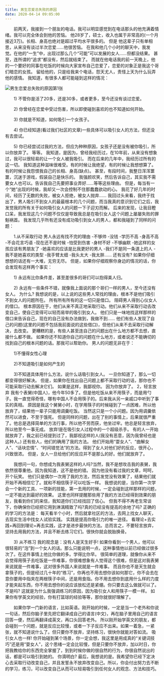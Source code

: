 ```yaml
---
title: 男生恋爱总失败的原因
date: 2020-04-14 09:05:00
---
```




　　前两天，我接到一个朋友的电话。我可以明显感觉到在电话那头的他充满着情绪。我可以完全体会到他的苦恼。 他28岁了，硕士，收入也属于非常高的(一个月接近3万)。长相、身高也绝对是超过平均水平很多的。 但是 他这辈子只有单相思，从来没有谈过半次恋爱……他很苦恼。 在我和他几个小时的聊天中，我发觉。在他的“一生”中，出现过那么几个“可能”可以发展的女人……但都没结果。 甚至，连所谓的“追求”都没有，然后就结束了。 而就在他电话我的前一天晚上，他的一个要好的同事在吃饭的时候向大家宣布自己恋爱了，恋爱的对象正是我这个哥们暗恋的女孩。 留给他的，只是给我来个电话，怨天尤人，责怪上天为什么玩弄他的感情。 我知道，有很多人都可能碰到这样的情况：

![男生恋爱总失败的原因第1张](/img/e674673d3eee2eea55e7e12cbaf041e1.jpg)

　　1) 不管你是活了20多，还是30多，或者更多，至今还没有谈过恋爱。

　　2) 你曾经在恋爱中受过伤害，所以即使碰到喜欢的也不知道如何开始。

　　3) 你就是不知道，如何吸引一个女孩子。

　　4) 你已经知道(看过我们社区的文章)一些具体可以吸引女人的方法，但还没有去尝试。

　　5) 你已经尝试过我的方法，但应为种种原因，女孩子还是没有被你吸引，所以你放弃了。 等等。 我知道，是因为，曾经我经历过，在10年前，从来没有想象过，我可以很轻易的让一个女人被我吸引。 而在后来的几年中，我经历过所有的这一切。 我知道这种滋味很难受。有的时候让我绝望，有的时候让我想想算了。 有的时候让我怨恨我自己的长相、身高(缺点)。 甚至，有段时间，我整日浑浑噩噩，沉迷于游戏，假装自己是快乐的。 我强颜欢笑，然后告诉自己，其实我不需要女人也可以。告诉我自己先要把事业弄好……等等这些理由。 但是，每当有一个“她”出现的时候，我却又一次会控制不住那蠢蠢欲动的心。 我花了好几年的时间，经历了无数的失败，被女人拒绝，被女人抛弃…… 我回过头来看，我终于找出了，男人吸引不到女人的最最根本的几个问题，而当我真的意识到它们之后，我发觉我的所有关于如何吸引女人的问题一下子迎刃而解。 后来的发现，让我目瞪口呆，我发现这几个问题不仅仅是导致我总是在吸引女人这个问题上屡屡失败的罪魁祸首。 我发现几乎所有还没有成功吸引到女人的男人，都和我碰到了同样的问题：

　　1.从不采取行动 男人永远有找不完的理由 -不够帅 -没钱 -学历不高 -身高不高 -不会花言巧语 -现在还不是时候 -怕受到伤害 -身材不好 -不够幽默 -她这样的女孩应该有男朋友了 -她喜欢的应该是比我更好的男人 -我们不是同一条道上的人 -我不是她喜欢的类型 -我手臂太细 -我头太大 -我太胖…… 还有没有? 如果你仔细想想的话还有一大堆，无穷无尽。 但是，如果你仔细观察你身边的情况的话，你会发现有这样两个事实：

　　1) 永远有比你条件差，甚至差很多的哥们可以抱得美人归。

　　2) 永远有一些条件不错，就像我上面说的那个哥们一样的男人，至今还没有女人。 为什么? 我想说的是，以上说的这些男人常找的理由，根本不是他们吸引不到女人的问题所在。 所有所有所有的这一切只是借口。 阻碍男人得到心仪女人的借口。 根本原因在于，他们从来不真正地采取行动。他们从来不采取行动去改变自己，使自己变得可以轻而易举的吸引到女人。 他们只是一味地找这样那样的借口来告诉自己，现在的自己没有办法做到，我做不到…… 他们有些人发现了自己的问题(这里的问题不包括我前面说的这些借口)，但他们从来不去采取行动解决，去改变。 更糟糕的是，有些人甚至连自己的问题出在什么地方都不去想，直接什么都不做。 如果你还不知道你自己的问题在什么地方，或者说还不能确切的找到自己的根本问题的话。那我可以帮助你。 男人的问题无非在于：

　　1)不懂得女性心理

　　2)不知道吸引是如何产生的

　　3)不知道具体用什么方法，说什么话吸引到女人。 一旦你知道了，那么一切都变得很好解决。 但是，如果你在找出自己问题上都不采取行动的话，那你也不可能采取行动去解决它们。 如果是这样，我鄙视你。 因为你放弃了。 2，轻言放弃 我有个表舅(中国人)，他今年50多了。但是他吃饭从来不用筷子，而是用勺子。我一直觉得奇怪，哪有中国人不会用筷子的。后来我从另一亲戚口中听到了事实的真相。 原因是我这个舅舅小时，在学用筷子的时候碰到了一点困难，所以他放弃了，结果他一辈子只能用调羹吃饭。 当然这只是一个小问题。因为用调羹依然可以进食，不至于饿死。 但是同样的问题，出在了别的事情上，后果就很严重了。他总是选择简单的方法行事，所以他不劳而获，他坐过牢。他总是轻言放弃，所以他至今一事无成。 放弃!是在吸引女人过程中的一个超级杀手。 有的人一开始就放弃了，我之前已经提到过了，我鄙视这样的人(我没有恶意，因为我曾经也是这种人。) 还有些人，他们的确用了我的方法。 他们开始用“耍女人”、“曲解女人”、“话块恋情”、“时间错觉法”的方法。得到了女人对他们好的反应，很开心，兴致很浓。 但是，女人一旦给他们的反应并不是那么的好。他们就放弃了。

　　我想问一句，你想成为我表舅这样的人吗?当然，我不是想攻击我的表舅，我依然很尊重他。因为我知道，这不是他的错。 因为他没有看过我的文章，呵呵，开个玩笑。 他们只是偶尔一次用了我的方法，然后发觉没有效果了，结果他们就开始不再相信它了。就和不相信筷子可以吃饭一样。 我想说的是，当你第一次学会一个新的工具、一项新的技能，第一去用的时候，一定会碰到这样那样的问题，一定不能达到最好的效果。 这里也同样提醒那些用了我的方法已经得到效果的朋友，我看到你们的来信，我知道你们已经找回了信心。 但我不得不再老生常谈下，你确保你已经把它用到淋漓精致了吗?真的已经没有提高的余地了吗? 正确的的学习的方法是： 每天看半个小时，然后就拿社区的方法，去网上找女人聊天，去现实生活中找女人试验实践。 实践是提高你吸引力的唯一途径。 看理论+去实践+再回到理论+再去实践，这才是进步最快的方法。总而言之，不要轻言放弃，坚持去用我的方法，并且不断去练习它们。很快你就会脱胎换骨。

　　3) 从不练习 我的观念是：没有人是天生好手! 如果你看到一个男人，他可以很轻易的“泡”到一个女人的话。那么只能说明一点，这种事情他以前已经做过很多次了。在这件事情上他比你做的多。学得比你早。 很简单的道理，就像你从来不会觉得用筷子去吃饭是一件难事，你很难想象有人觉得这个很难，但是这对我表舅来说就是一件难事，这对很多外国人来说就是一件难事。 而且你也不是天生就会拿筷子的，但是经过几十年的“练习”，你再也不用去想你该如何那它，你不会去在意你要用中指夹在两根筷子中间，还是用食指。你不用去想你到底用什么样的力度才能夹起东西，你不用去想你的说应该放松还是紧绷。你只要去这么做就可以了。 不是吗? 这就是为什么我强调练习的原因，因为吸引女人和用筷子一模一样。 如果你有学英文的经验，你有打篮球的经验等等，那你就很好理解了。

　　如果你学一门新的语言，比如英语。刚开始的时候，一定是当一个老外和你说一句话，然后你脑子里先把它翻译成自己的语言(中文)，再在脑子里用自己的语言回答一便，然后再翻译成英文，再口头回答老外。 所以刚开始学英文的朋友，都会碰到一个问题，就是反应比较慢，或者一下子反应不出来。如果一着急，一紧张，就不知道说什么了。但只要你不放弃，坚持练习，很快你就能对答如流。 吸引女人也一样! 你开始碰到某个场景，你一定会想，我这里是用成真的“关键词技巧”还是用“耍女人”，这个思绪一定会比较慢，但是只要你不放弃，加以时日，你把我教给你的东西完全掌握了，到到时候你做的很自然的行为，你很自然说出的话，都是可以吸引到她的。 你滴明白? 最后，我想说的是。我希望你已经下定决心去采取行动改变自己，并且发誓永不放弃改变自己。所以，你会付出努力去不断的学习，练习，可以改变自己从而可以轻易吸引到任何女人的观念、方法和技巧。